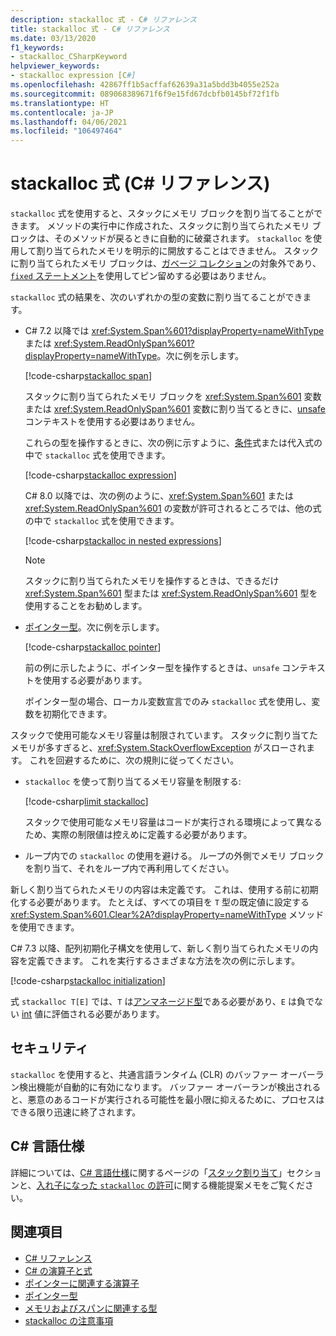 ```yaml
---
description: stackalloc 式 - C# リファレンス
title: stackalloc 式 - C# リファレンス
ms.date: 03/13/2020
f1_keywords:
- stackalloc_CSharpKeyword
helpviewer_keywords:
- stackalloc expression [C#]
ms.openlocfilehash: 42867ff1b5acffaf62639a31a5bdd3b4055e252a
ms.sourcegitcommit: 089068389671f6f9e15fd67dcbfb0145bf72f1fb
ms.translationtype: HT
ms.contentlocale: ja-JP
ms.lasthandoff: 04/06/2021
ms.locfileid: "106497464"
---
```

# <a name="stackalloc-expression-c-reference"></a>stackalloc 式 (C# リファレンス)

`stackalloc` 式を使用すると、スタックにメモリ ブロックを割り当てることができます。 メソッドの実行中に作成された、スタックに割り当てられたメモリ ブロックは、そのメソッドが戻るときに自動的に破棄されます。 `stackalloc` を使用して割り当てられたメモリを明示的に開放することはできません。 スタックに割り当てられたメモリ ブロックは、[ガベージ コレクション](../../../standard/garbage-collection/index.md)の対象外であり、[`fixed` ステートメント](../keywords/fixed-statement.md)を使用してピン留めする必要はありません。

`stackalloc` 式の結果を、次のいずれかの型の変数に割り当てることができます。

- C# 7.2 以降では <xref:System.Span%601?displayProperty=nameWithType> または <xref:System.ReadOnlySpan%601?displayProperty=nameWithType>。次に例を示します。

  [!code-csharp[stackalloc span](snippets/shared/StackallocOperator.cs#AssignToSpan)]

  スタックに割り当てられたメモリ ブロックを <xref:System.Span%601> 変数または <xref:System.ReadOnlySpan%601> 変数に割り当てるときに、[unsafe](../keywords/unsafe.md) コンテキストを使用する必要はありません。

  これらの型を操作するときに、次の例に示すように、[条件](conditional-operator.md)式または代入式の中で `stackalloc` 式を使用できます。

  [!code-csharp[stackalloc expression](snippets/shared/StackallocOperator.cs#AsExpression)]

  C# 8.0 以降では、次の例のように、<xref:System.Span%601> または <xref:System.ReadOnlySpan%601> の変数が許可されるところでは、他の式の中で `stackalloc` 式を使用できます。

  [!code-csharp[stackalloc in nested expressions](snippets/shared/StackallocOperator.cs#Nested)]

  > [!NOTE]
  > スタックに割り当てられたメモリを操作するときは、できるだけ <xref:System.Span%601> 型または <xref:System.ReadOnlySpan%601> 型を使用することをお勧めします。

- [ポインター型](../unsafe-code.md#pointer-types)。次に例を示します。

  [!code-csharp[stackalloc pointer](snippets/shared/StackallocOperator.cs#AssignToPointer)]

  前の例に示したように、ポインター型を操作するときは、`unsafe` コンテキストを使用する必要があります。

  ポインター型の場合、ローカル変数宣言でのみ `stackalloc` 式を使用し、変数を初期化できます。

スタックで使用可能なメモリ容量は制限されています。 スタックに割り当てたメモリが多すぎると、<xref:System.StackOverflowException> がスローされます。 これを回避するために、次の規則に従ってください。

- `stackalloc` を使って割り当てるメモリ容量を制限する:

  [!code-csharp[limit stackalloc](snippets/shared/StackallocOperator.cs#LimitStackalloc)]

  スタックで使用可能なメモリ容量はコードが実行される環境によって異なるため、実際の制限値は控えめに定義する必要があります。

- ループ内での `stackalloc` の使用を避ける。 ループの外側でメモリ ブロックを割り当て、それをループ内で再利用してください。

新しく割り当てられたメモリの内容は未定義です。 これは、使用する前に初期化する必要があります。 たとえば、すべての項目を `T` 型の既定値に設定する <xref:System.Span%601.Clear%2A?displayProperty=nameWithType> メソッドを使用できます。

C# 7.3 以降、配列初期化子構文を使用して、新しく割り当てられたメモリの内容を定義できます。 これを実行するさまざまな方法を次の例に示します。

[!code-csharp[stackalloc initialization](snippets/shared/StackallocOperator.cs#StackallocInit)]

式 `stackalloc T[E]` では、`T` は[アンマネージド型](../builtin-types/unmanaged-types.md)である必要があり、`E` は負でない [int](../builtin-types/integral-numeric-types.md) 値に評価される必要があります。

## <a name="security"></a>セキュリティ

`stackalloc` を使用すると、共通言語ランタイム (CLR) のバッファー オーバーラン検出機能が自動的に有効になります。 バッファー オーバーランが検出されると、悪意のあるコードが実行される可能性を最小限に抑えるために、プロセスはできる限り迅速に終了されます。

## <a name="c-language-specification"></a>C# 言語仕様

詳細については、[C# 言語仕様](~/_csharplang/spec/introduction.md)に関するページの「[スタック割り当て](~/_csharplang/spec/unsafe-code.md#stack-allocation)」セクションと、[入れ子になった `stackalloc` の許可](~/_csharplang/proposals/csharp-8.0/nested-stackalloc.md)に関する機能提案メモをご覧ください。

## <a name="see-also"></a>関連項目

- [C# リファレンス](../index.md)
- [C# の演算子と式](index.md)
- [ポインターに関連する演算子](pointer-related-operators.md)
- [ポインター型](../unsafe-code.md#pointer-types)
- [メモリおよびスパンに関連する型](../../../standard/memory-and-spans/index.md)
- [stackalloc の注意事項](https://vcsjones.dev/2020/02/24/stackalloc/)
